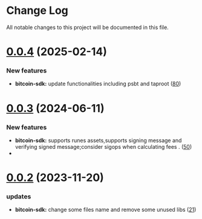 
# Change Log

All notable changes to this project will be documented in this file.


# [0.0.4](https://github.com/bxlkm/go-wallet-sdk) (2025-02-14)

### New features

- **bitcoin-sdk:** update functionalities including psbt and taproot ([80](https://github.com/bxlkm/go-wallet-sdk/pull/80))

# [0.0.3](https://github.com/bxlkm/go-wallet-sdk) (2024-06-11)

### New features

- **bitcoin-sdk:** supports runes assets,supports signing message and verifying signed message;consider sigops when calculating fees . ([50](https://github.com/bxlkm/go-wallet-sdk/pull/50))
- 
# [0.0.2](https://github.com/bxlkm/go-wallet-sdk) (2023-11-20)

### updates

- **bitcoin-sdk:** change some files name and remove some unused libs ([21](https://github.com/bxlkm/go-wallet-sdk/pull/21))

